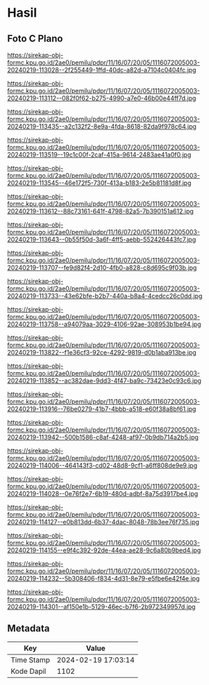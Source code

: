 # Hasil

## Foto C Plano

https://sirekap-obj-formc.kpu.go.id/2ae0/pemilu/pdpr/11/16/07/20/05/1116072005003-20240219-113028--2f255449-1ffd-40dc-a82d-a7104c0404fc.jpg

https://sirekap-obj-formc.kpu.go.id/2ae0/pemilu/pdpr/11/16/07/20/05/1116072005003-20240219-113112--082f0f62-b275-4990-a7e0-46b00e44ff7d.jpg

https://sirekap-obj-formc.kpu.go.id/2ae0/pemilu/pdpr/11/16/07/20/05/1116072005003-20240219-113435--a2c132f2-8e9a-4fda-8618-82da9f978c64.jpg

https://sirekap-obj-formc.kpu.go.id/2ae0/pemilu/pdpr/11/16/07/20/05/1116072005003-20240219-113519--19c1c00f-2caf-415a-9614-2483ae41a0f0.jpg

https://sirekap-obj-formc.kpu.go.id/2ae0/pemilu/pdpr/11/16/07/20/05/1116072005003-20240219-113545--46e172f5-730f-413a-b183-2e5b81181d8f.jpg

https://sirekap-obj-formc.kpu.go.id/2ae0/pemilu/pdpr/11/16/07/20/05/1116072005003-20240219-113612--88c73161-641f-4798-82a5-7b390151a612.jpg

https://sirekap-obj-formc.kpu.go.id/2ae0/pemilu/pdpr/11/16/07/20/05/1116072005003-20240219-113643--0b55f50d-3a6f-4ff5-aebb-552426443fc7.jpg

https://sirekap-obj-formc.kpu.go.id/2ae0/pemilu/pdpr/11/16/07/20/05/1116072005003-20240219-113707--fe9d82f4-2d10-4fb0-a828-c8d695c9f03b.jpg

https://sirekap-obj-formc.kpu.go.id/2ae0/pemilu/pdpr/11/16/07/20/05/1116072005003-20240219-113733--43e62bfe-b2b7-440a-b8a4-4cedcc26c0dd.jpg

https://sirekap-obj-formc.kpu.go.id/2ae0/pemilu/pdpr/11/16/07/20/05/1116072005003-20240219-113758--a94079aa-3029-4106-92ae-308953b1be94.jpg

https://sirekap-obj-formc.kpu.go.id/2ae0/pemilu/pdpr/11/16/07/20/05/1116072005003-20240219-113822--f1e36cf3-92ce-4292-9819-d0b1aba913be.jpg

https://sirekap-obj-formc.kpu.go.id/2ae0/pemilu/pdpr/11/16/07/20/05/1116072005003-20240219-113852--ac382dae-9dd3-4f47-ba9c-73423e0c93c6.jpg

https://sirekap-obj-formc.kpu.go.id/2ae0/pemilu/pdpr/11/16/07/20/05/1116072005003-20240219-113916--76be0279-41b7-4bbb-a518-e60f38a8bf61.jpg

https://sirekap-obj-formc.kpu.go.id/2ae0/pemilu/pdpr/11/16/07/20/05/1116072005003-20240219-113942--500b1586-c8af-4248-af97-0b9db714a2b5.jpg

https://sirekap-obj-formc.kpu.go.id/2ae0/pemilu/pdpr/11/16/07/20/05/1116072005003-20240219-114006--464143f3-cd02-48d8-9cf1-a6ff808de9e9.jpg

https://sirekap-obj-formc.kpu.go.id/2ae0/pemilu/pdpr/11/16/07/20/05/1116072005003-20240219-114028--0e76f2e7-6b19-480d-adbf-8a75d3917be4.jpg

https://sirekap-obj-formc.kpu.go.id/2ae0/pemilu/pdpr/11/16/07/20/05/1116072005003-20240219-114127--e0b813dd-6b37-4dac-8048-78b3ee76f735.jpg

https://sirekap-obj-formc.kpu.go.id/2ae0/pemilu/pdpr/11/16/07/20/05/1116072005003-20240219-114155--e9f4c392-92de-44ea-ae28-9c6a80b9bed4.jpg

https://sirekap-obj-formc.kpu.go.id/2ae0/pemilu/pdpr/11/16/07/20/05/1116072005003-20240219-114232--5b308406-f834-4d31-8e79-e5fbe6e42f4e.jpg

https://sirekap-obj-formc.kpu.go.id/2ae0/pemilu/pdpr/11/16/07/20/05/1116072005003-20240219-114301--af150e1b-5129-46ec-b7f6-2b972349957d.jpg


## Metadata

| Key        | Value               |
| ---------- | ------------------- |
| Time Stamp | 2024-02-19 17:03:14 |
| Kode Dapil | 1102                |



